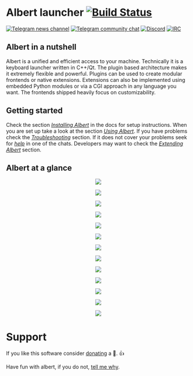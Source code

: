 # Albert launcher [![Build Status](https://api.travis-ci.org/albertlauncher/albert.svg?branch=dev)](https://travis-ci.org/albertlauncher/albert)

[![Telegram news channel](https://img.shields.io/badge/news%20channel-telegram-0088cc.svg?style=flat)](https://telegram.me/albertlauncher)
[![Telegram community chat](https://img.shields.io/badge/chat-telegram-0088cc.svg?style=flat)](https://telegram.me/albert_launcher_community)
[![Discord](https://img.shields.io/badge/chat-discord-7289da.svg?style=flat)](https://discord.gg/enGMWUG)
[![IRC](https://img.shields.io/badge/chat-IRC-brightgreen.svg)](http://webchat.freenode.net/?channels=%23albertlauncher)

## Albert in a nutshell

Albert is a unified and efficient access to your machine. Technically it is a keyboard launcher written in C++/Qt. The plugin based architecture makes it extremely flexible and powerful. Plugins can be used to create modular frontends or native extensions. Extensions can also be implemented using embedded Python modules or via a CGI approach in any language you want. The frontends shipped heavily focus on customizability.

## Getting started

Check the section [*Installing Albert*](https://albertlauncher.github.io/installing/) in the docs for setup instructions. When you are set up take a look at the section [*Using Albert*](https://albertlauncher.github.io/docs/using/). If you have problems check the [*Troubleshooting*](https://albertlauncher.github.io/docs/faq/) section. If it does not cover your problems seek for [*help*](https://albertlauncher.github.io/help/) in one of the chats. Developers may want to check the [*Extending Albert*](https://albertlauncher.github.io/docs/extending/) section.

## Albert at a glance

<p align="center"><img src="https://i.imgur.com/9Yc7unp.jpg"></p>
<p align="center"><img src="https://i.imgur.com/BaMlWit.jpg"></p>
<p align="center"><img src="https://i.imgur.com/NJvIyXO.jpg"></p>
<p align="center"><img src="https://i.imgur.com/22SEMOJ.jpg"></p>
<p align="center"><img src="https://i.imgur.com/jBywwko.jpg"></p>
<p align="center"><img src="https://i.imgur.com/hmvpgxC.jpg"></p>
<p align="center"><img src="https://i.imgur.com/RQxbi9m.jpg"></p>
<p align="center"><img src="https://i.imgur.com/IvBcMyv.jpg"></p>
<p align="center"><img src="https://i.imgur.com/OCmAYGP.jpg"></p>
<p align="center"><img src="https://i.imgur.com/eKSRbDC.jpg"></p>
<p align="center"><img src="https://i.imgur.com/lbf3BlB.jpg"></p>
<p align="center"><img src="https://i.imgur.com/eNwgakM.jpg"></p>
<p align="center"><img src="https://i.imgur.com/LuiAmzU.jpg"></p>

# Support

If you like this software consider [donating](https://albertlauncher.github.io/docs/donation/) a :beer:. :+1:

Have fun with albert, if you do not, [tell me why](https://telegram.me/albert_launcher_community).
